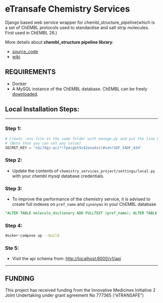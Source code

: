 # eTransafe Chemistry Services
Django based web service wrapper for chembl_structure_pipeline(which is a set of ChEMBL protocols used to standardise and salt strip molecules. First used in ChEMBL 26.)

More details about **chembl_structure pipeline library**: 
- [source_code](https://github.com/chembl/ChEMBL_Structure_Pipeline.git)
- [wiki](https://github.com/chembl/ChEMBL_Structure_Pipeline/wiki) 

## REQUIREMENTS
- Docker
- A MySQL instance of the ChEMBL database. ChEMBL can be freely [downloaded](https://ftp.ebi.ac.uk/pub/databases/chembl/ChEMBLdb/latest/).


## Local Installation Steps:
___
### Step 1:
```python
# Create .env file in the same folder with manage.py and put the line below:
# (Note that you can set any value)
SECRET_KEY = 'n$i7dgz-qci*!fpecgbt9z$2onadzsl#za%!SDF_SADF_A3d'
```
### Step 2:
- Update the contents of `chemistry_services_project/settings/local.py` with your chembl mysql database credentials.
### Step 3:
- To improve the performance of the chemistry service, it is advised to create full indexes on `pref_name` and `synonyms` in your ChEMBL database
```sql
"ALTER TABLE molecule_dictionary ADD FULLTEXT (pref_name); ALTER TABLE molecule_synonyms ADD FULLTEXT (synonyms);"
```
### Step 4:
```bash
docker-compose up --build
```
### Ste 5:
- Visit the api schema from: [http://localhost:8000/v1/api](http://localhost:8000/v1/api/)
___

## FUNDING
This project has received funding from the Innovative Medicines Initiative 2 Joint Undertaking under grant
agreement No 777365 (“eTRANSAFE”)
